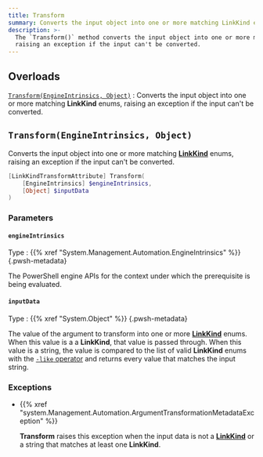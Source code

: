 ```yaml
---
title: Transform
summary: Converts the input object into one or more matching LinkKind enums.
description: >-
  The `Transform()` method converts the input object into one or more matching **LinkKind** enums,
  raising an exception if the input can't be converted.
---
```


## Overloads

[`Transform(EngineIntrinsics, Object)`](#transformengineintrinsics-object)
: Converts the input object into one or more matching **LinkKind** enums, raising an exception if
  the input can't be converted.

## `Transform(EngineIntrinsics, Object)`

Converts the input object into one or more matching [**LinkKind**][01] enums, raising an exception
if the input can't be converted.

```powershell
[LinkKindTransformAttribute] Transform(
    [EngineIntrinsics] $engineIntrinsics,
    [Object] $inputData
)
```

### Parameters

#### `engineIntrinsics`

Type
: {{% xref "System.Management.Automation.EngineIntrinsics" %}}
{.pwsh-metadata}

The PowerShell engine APIs for the context under which the prerequisite is being evaluated.

#### `inputData`

Type
: {{% xref "System.Object" %}}
{.pwsh-metadata}

The value of the argument to transform into one or more [**LinkKind**][01] enums. When this value
is a a **LinkKind**, that value is passed through. When this value is a string, the value is
compared to the list of valid **LinkKind** enums with the [`-like` operator][02] and returns every
value that matches the input string.

### Exceptions

- {{% xref "system.Management.Automation.ArgumentTransformationMetadataException" %}}

  **Transform** raises this exception when the input data is not a [**LinkKind**][01] or a string
  that matches at least one **LinkKind**.

<!-- Link Reference Definitions -->
[01]: ../../../../enums/linkkind
[02]: https://learn.microsoft.com/powershell/module/microsoft.powershell.core/about/about_comparison_operators#-like-and--notlike
